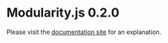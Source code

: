 # Modularity.js 0.2.0

Please visit the [documentation site](http://jonasson.github.com/Modularity.js) for an explanation.
